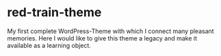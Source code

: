 # red-train-theme
My first complete WordPress-Theme with which I connect many pleasant memories. Here I would like to give this theme a legacy and make it available as a learning object.
